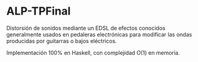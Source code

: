 # ALP-TPFinal

Distorsión de sonidos mediante un EDSL de efectos conocidos generalmente usados en pedaleras electrónicas para modificar las ondas producidas por guitarras o bajos eléctricos.

Implementación 100% en Haskell, con complejidad O(1) en memoria.

